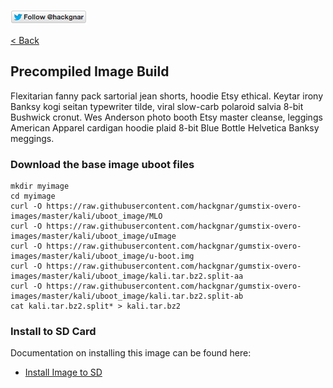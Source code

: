 [![Follow Hackgnar](../static/twitter_hackgnar.png)](https://twitter.com/hackgnar)

[< Back](README.md)

## Precompiled Image Build
Flexitarian fanny pack sartorial jean shorts, hoodie Etsy ethical. Keytar irony Banksy kogi seitan typewriter tilde, viral slow-carb polaroid salvia 8-bit Bushwick cronut. Wes Anderson photo booth Etsy master cleanse, leggings American Apparel cardigan hoodie plaid 8-bit Blue Bottle Helvetica Banksy meggings.

### Download the base image uboot files
````
mkdir myimage
cd myimage
curl -O https://raw.githubusercontent.com/hackgnar/gumstix-overo-images/master/kali/uboot_image/MLO
curl -O https://raw.githubusercontent.com/hackgnar/gumstix-overo-images/master/kali/uboot_image/uImage
curl -O https://raw.githubusercontent.com/hackgnar/gumstix-overo-images/master/kali/uboot_image/u-boot.img
curl -O https://raw.githubusercontent.com/hackgnar/gumstix-overo-images/master/kali/uboot_image/kali.tar.bz2.split-aa
curl -O https://raw.githubusercontent.com/hackgnar/gumstix-overo-images/master/kali/uboot_image/kali.tar.bz2.split-ab
cat kali.tar.bz2.split* > kali.tar.bz2
````

### Install to SD Card
Documentation on installing this image can be found here:  

* [Install Image to SD](install_image.md)
